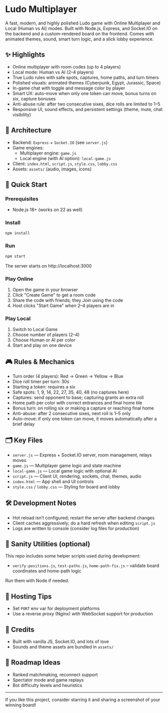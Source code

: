  # Ludo Multiplayer

 A fast, modern, and highly polished Ludo game with Online Multiplayer and Local (Human vs AI) modes. Built with Node.js, Express, and Socket.IO on the backend and a custom-rendered board on the frontend. Comes with animated themes, sound, smart turn logic, and a slick lobby experience.

 ## ✨ Highlights

 - Online multiplayer with room codes (up to 4 players)
 - Local mode: Human vs AI (2–4 players)
 - True Ludo rules with safe spots, captures, home paths, and turn timers
 - Polished visuals: animated themes (Cyberpunk, Egypt, Jurassic, Space)
 - In-game chat with toggle and message color by player
 - Smart UX: auto-move when only one token can move, bonus turns on six, capture bonuses
 - Anti-abuse rule: after two consecutive sixes, dice rolls are limited to 1–5
 - Responsive UI, sound effects, and persistent settings (theme, mute, chat visibility)

 ## 🧩 Architecture

 - Backend: `Express` + `Socket.IO` (see `server.js`)
 - Game engines:
	 - Multiplayer engine: `game.js`
	 - Local engine (with AI option): `local-game.js`
 - Client: `index.html`, `script.js`, `style.css`, `lobby.css`
 - Assets: `assets/` (audio, images, icons)

 ## 🚀 Quick Start

 ### Prerequisites
 - Node.js 18+ (works on 22 as well)

 ### Install
 ```bash
 npm install
 ```

 ### Run
 ```bash
 npm start
 ```
 The server starts on http://localhost:3000

 ### Play Online
 1. Open the game in your browser
 2. Click "Create Game" to get a room code
 3. Share the code with friends; they Join using the code
 4. Host clicks "Start Game" when 2–4 players are in

 ### Play Local
 1. Switch to Local Game
 2. Choose number of players (2–4)
 3. Choose Human or AI per color
 4. Start and play on one device

 ## 🎮 Rules & Mechanics

 - Turn order (4 players): Red → Green → Yellow → Blue
 - Dice roll timer per turn: 30s
 - Starting a token: requires a six
 - Safe spots: 1, 9, 14, 22, 27, 35, 40, 48 (no captures here)
 - Captures: send opponent to base; capturing grants an extra roll
 - Home path per color with correct entrances and final home tile
 - Bonus turn: on rolling six or making a capture or reaching final home
 - Anti-abuse: after 2 consecutive sixes, next roll is 1–5 only
 - Auto-move: if only one token can move, it moves automatically after a brief delay

 ## 🗂️ Key Files

 - `server.js` — Express + Socket.IO server, room management, relays moves
 - `game.js` — Multiplayer game logic and state machine
 - `local-game.js` — Local game logic with optional AI
 - `script.js` — Client UI, rendering, sockets, chat, themes, audio
 - `index.html` — App shell and UI controls
 - `style.css` / `lobby.css` — Styling for board and lobby

 ## 🛠️ Development Notes

 - Hot reload isn’t configured; restart the server after backend changes
 - Client caches aggressively; do a hard refresh when editing `script.js`
 - Logs are written to console (consider log files for production)

 ## 🧪 Sanity Utilities (optional)
 This repo includes some helper scripts used during development:
 - `verify-positions.js`, `test-paths.js`, `home-path-fix.js` – validate board coordinates and home-path logic

 Run them with Node if needed.

 ## 🔐 Hosting Tips
 - Set `PORT` env var for deployment platforms
 - Use a reverse proxy (Nginx) with WebSocket support for production

 ## 🙌 Credits
 - Built with vanilla JS, Socket.IO, and lots of love
 - Sounds and theme assets are bundled in `assets/`

 ## 🧭 Roadmap Ideas
 - Ranked matchmaking, reconnect support
 - Spectator mode and game replays
 - Bot difficulty levels and heuristics

 ---

 If you like this project, consider starring it and sharing a screenshot of your winning board!


